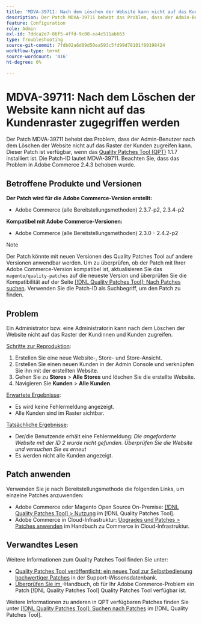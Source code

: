 ```yaml
---
title: 'MDVA-39711: Nach dem Löschen der Website kann nicht auf das Kundenraster zugegriffen werden'
description: Der Patch MDVA-39711 behebt das Problem, dass der Admin-Benutzer nach dem Löschen der Website nicht auf das Raster der Kunden zugreifen kann. Dieser Patch ist verfügbar, wenn das [Quality Patches Tool (QPT)](https://experienceleague.adobe.com/de/docs/commerce-operations/tools/quality-patches-tool/quality-patches-tool-to-self-serve-quality-patches) 1.1.7 installiert ist. Die Patch-ID lautet MDVA-39711. Beachten Sie, dass das Problem in Adobe Commerce 2.4.3 behoben wurde.
feature: Configuration
role: Admin
exl-id: 7ddca2e7-86f5-4ffd-9c00-ea4c511ab663
type: Troubleshooting
source-git-commit: 7fdb02a6d89d50ea593c5fd99d78101f89198424
workflow-type: tm+mt
source-wordcount: '416'
ht-degree: 0%

---
```


# MDVA-39711: Nach dem Löschen der Website kann nicht auf das Kundenraster zugegriffen werden

Der Patch MDVA-39711 behebt das Problem, dass der Admin-Benutzer nach dem Löschen der Website nicht auf das Raster der Kunden zugreifen kann. Dieser Patch ist verfügbar, wenn das [Quality Patches Tool (QPT)](https://experienceleague.adobe.com/de/docs/commerce-operations/tools/quality-patches-tool/quality-patches-tool-to-self-serve-quality-patches) 1.1.7 installiert ist. Die Patch-ID lautet MDVA-39711. Beachten Sie, dass das Problem in Adobe Commerce 2.4.3 behoben wurde.

## Betroffene Produkte und Versionen

**Der Patch wird für die Adobe Commerce-Version erstellt:**

* Adobe Commerce (alle Bereitstellungsmethoden) 2.3.7-p2, 2.3.4-p2

**Kompatibel mit Adobe Commerce-Versionen:**

* Adobe Commerce (alle Bereitstellungsmethoden) 2.3.0 - 2.4.2-p2

>[!NOTE]
>
>Der Patch könnte mit neuen Versionen des Quality Patches Tool auf andere Versionen anwendbar werden. Um zu überprüfen, ob der Patch mit Ihrer Adobe Commerce-Version kompatibel ist, aktualisieren Sie das `magento/quality-patches` auf die neueste Version und überprüfen Sie die Kompatibilität auf der Seite [[!DNL Quality Patches Tool]: Nach Patches suchen](https://experienceleague.adobe.com/de/docs/commerce-operations/tools/quality-patches-tool/quality-patches-tool-to-self-serve-quality-patches). Verwenden Sie die Patch-ID als Suchbegriff, um den Patch zu finden.

## Problem

Ein Administrator bzw. eine Administratorin kann nach dem Löschen der Website nicht auf das Raster der Kundinnen und Kunden zugreifen.

<u>Schritte zur Reproduktion</u>:

1. Erstellen Sie eine neue Website-, Store- und Store-Ansicht.
1. Erstellen Sie einen neuen Kunden in der Admin Console und verknüpfen Sie ihn mit der erstellten Website.
1. Gehen Sie zu **Stores** > **Alle Stores** und löschen Sie die erstellte Website.
1. Navigieren Sie **Kunden** > **Alle Kunden**.

<u>Erwartete Ergebnisse</u>:

* Es wird keine Fehlermeldung angezeigt.
* Alle Kunden sind im Raster sichtbar.

<u>Tatsächliche Ergebnisse</u>:

* Der/die Benutzende erhält eine Fehlermeldung: *Die angeforderte Website mit der ID 2 wurde nicht gefunden. Überprüfen Sie die Website und versuchen Sie es erneut*
* Es werden nicht alle Kunden angezeigt.

## Patch anwenden

Verwenden Sie je nach Bereitstellungsmethode die folgenden Links, um einzelne Patches anzuwenden:

* Adobe Commerce oder Magento Open Source On-Premise: [[!DNL Quality Patches Tool] > Nutzung](/help/tools/quality-patches-tool/usage.md) im [!DNL Quality Patches Tool].
* Adobe Commerce in Cloud-Infrastruktur: [Upgrades und Patches > Patches anwenden](https://experienceleague.adobe.com/docs/commerce-cloud-service/user-guide/develop/upgrade/apply-patches.html?lang=de) im Handbuch zu Commerce in Cloud-Infrastruktur.

## Verwandtes Lesen

Weitere Informationen zum Quality Patches Tool finden Sie unter:

* [Quality Patches Tool veröffentlicht: ein neues Tool zur Selbstbedienung hochwertiger Patches](https://experienceleague.adobe.com/de/docs/commerce-operations/tools/quality-patches-tool/quality-patches-tool-to-self-serve-quality-patches) in der Support-Wissensdatenbank.
* [Überprüfen Sie im ](/help/tools/quality-patches-tool/patches-available-in-qpt/check-patch-for-magento-issue-with-magento-quality-patches.md)-Handbuch, ob für Ihr Adobe Commerce-Problem ein Patch [!DNL Quality Patches Tool] Quality Patches Tool verfügbar ist.

Weitere Informationen zu anderen in QPT verfügbaren Patches finden Sie unter [[!DNL Quality Patches Tool]: Suchen nach Patches](https://experienceleague.adobe.com/tools/commerce-quality-patches/index.html?lang=de) im [!DNL Quality Patches Tool].
